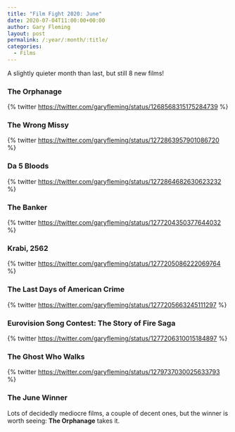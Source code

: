 ```yaml
---
title: "Film Fight 2020: June"
date: 2020-07-04T11:00:00+00:00
author: Gary Fleming
layout: post
permalink: /:year/:month/:title/
categories:
  - Films
---
```


A slightly quieter month than last, but still 8 new films!

### The Orphanage

{% twitter https://twitter.com/garyfleming/status/1268568315175284739 %}

### The Wrong Missy

{% twitter https://twitter.com/garyfleming/status/1272863957901086720 %}

### Da 5 Bloods

{% twitter https://twitter.com/garyfleming/status/1272864682630623232 %}

### The Banker

{% twitter https://twitter.com/garyfleming/status/1277204350377644032 %}

### Krabi, 2562

{% twitter https://twitter.com/garyfleming/status/1277205086222069764 %}

### The Last Days of American Crime

{% twitter https://twitter.com/garyfleming/status/1277205663245111297 %}

### Eurovision Song Contest: The Story of Fire Saga

{% twitter https://twitter.com/garyfleming/status/1277206310015184897 %}

### The Ghost Who Walks

{% twitter https://twitter.com/garyfleming/status/1279737030025633793 %}


### The June Winner

Lots of decidedly mediocre films, a couple of decent ones, but the winner is worth seeing: **The Orphanage** takes it.
